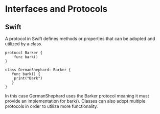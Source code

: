 # Interfaces and Protocols
## Swift

A protocol in Swift defines methods or properties that can be adopted and utilized by a class.

    protocol Barker {
        func bark()
    }

    class GermanShephard: Barker {
       func bark() {
        print("Bark")
       }
    }

In this case GermanShephard uses the Barker protocol meaning it must provide an implementation for bark(). Classes can also adopt multiple protocols in order to utilize more functionality.
